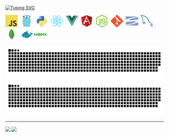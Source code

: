 [![Typing SVG](https://readme-typing-svg.demolab.com?font=Fira+Code&pause=1000&color=1864F7&width=435&lines=Hi%2C+I'm+Goze.+I'm+a+developer.;I+need+work+from+home.;I+am+crazy+about+this+line.;%E6%97%A0%E6%89%8D%E5%8F%AF%E5%8E%BB%E8%A1%A5%E8%8B%8D%E5%A4%A9%EF%BC%8C%E6%9E%89%E5%85%A5%E7%BA%A2%E5%B0%98%E8%8B%A5%E8%AE%B8%E5%B9%B4)](https://git.io/typing-svg)

<div>
  <img src="https://github.com/devicons/devicon/blob/master/icons/javascript/javascript-original.svg" width="40" height="40"/>&nbsp;
  <img src="https://github.com/devicons/devicon/blob/master/icons/go/go-original.svg" width="40" height="40"/>&nbsp;
  <img src="https://github.com/devicons/devicon/blob/master/icons/python/python-original.svg"  width="40" height="40"/>&nbsp;
  <img src="https://github.com/devicons/devicon/blob/master/icons/react/react-original.svg" width="40" height="40"/>&nbsp;
  <img src="https://github.com/devicons/devicon/blob/master/icons/vuejs/vuejs-original.svg"  width="40" height="40"/>&nbsp;
  <img src="https://github.com/devicons/devicon/blob/master/icons/angularjs/angularjs-original.svg" height="40"/>&nbsp;
  <img src="https://github.com/devicons/devicon/blob/master/icons/nodejs/nodejs-original.svg" height="40"/>&nbsp;
  <img src="https://github.com/devicons/devicon/blob/master/icons/git/git-original.svg" width="40" height="40"/>&nbsp;
  <img src="https://github.com/devicons/devicon/blob/master/icons/subversion/subversion-original.svg" width="40" height="40"/>&nbsp;
  <img src="https://github.com/devicons/devicon/blob/master/icons/mysql/mysql-original.svg" width="40" height="40"/>&nbsp;
  <img src="https://github.com/devicons/devicon/blob/master/icons/mongodb/mongodb-original.svg" width="40" height="40"/>&nbsp;
  <img src="https://github.com/devicons/devicon/blob/master/icons/docker/docker-original.svg" width="40" height="40"/>
  <img src="https://github.com/devicons/devicon/blob/master/icons/nginx/nginx-original.svg" width="40" height="40"/>
</div>

![snake game](https://github.com/gozeon/gozeon/blob/output/github-contribution-grid-snake-dark.svg#gh-dark-mode-only)
![snake game](https://github.com/gozeon/gozeon/blob/output/github-contribution-grid-snake.svg#gh-light-mode-only)


<hr/>

<a href="https://github.com/gozeon/cheatsheets">
  <picture>
    <source
      srcset="https://github-readme-stats.vercel.app/api/pin/?username=gozeon&repo=cheatsheets&theme=dark"
      media="(prefers-color-scheme: dark)"
    />
    <source
      srcset="https://github-readme-stats.vercel.app/api/pin/?username=gozeon&repo=cheatsheets"
      media="(prefers-color-scheme: light), (prefers-color-scheme: no-preference)"
    />
    <img align="center" src="https://github-readme-stats.vercel.app/api/pin/?username=gozeon&repo=cheatsheets" />
  </picture>
</a>
<a href="https://github.com/gozeon/gmpa">
  <picture>
    <source
      srcset="https://github-readme-stats.vercel.app/api/pin/?username=gozeon&repo=gmpa&theme=dark"
      media="(prefers-color-scheme: dark)"
    />
    <source
      srcset="https://github-readme-stats.vercel.app/api/pin/?username=gozeon&repo=gmpa"
      media="(prefers-color-scheme: light), (prefers-color-scheme: no-preference)"
    />
    <img align="center" src="https://github-readme-stats.vercel.app/api/pin/?username=gozeon&repo=gmpa" />
  </picture>
</a>
